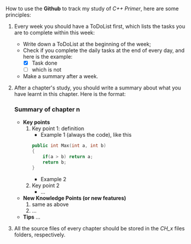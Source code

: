 
How to use the **Github** to track my study of *C++ Primer*, here are some principles:

1. Every week you should have a ToDoList first, which lists the tasks you are to complete within this week:
    * Write down a ToDoList at the beginning of the week;
    * Check if you complete the daily tasks at the end of every day, and here is the example:
        - [x] Task done
        - [ ] which is not
    * Make a summary after a week.

2. After a chapter's study, you should write a summary about what you have learnt in this chapter. Here is the format:
    ### Summary of chapter n
    * **Key points**
        1. Key point 1: definition
            - Example 1 (always the code), like this
            ```C++
            public int Max(int a, int b)
            {
                if(a > b) return a;
                return b;
            }
            ```
            - Example 2
        2. Key point 2
            - ...
    * **New Knowledge Points (or new features)**
        1. same as above
        2. ...
    * **Tips**
        ...

3. All the source files of every chapter should be stored in the *CH_x* files folders, respectively.

